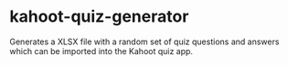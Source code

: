 # kahoot-quiz-generator
Generates a XLSX file with a random set of quiz questions and answers which can be imported into the Kahoot quiz app.
